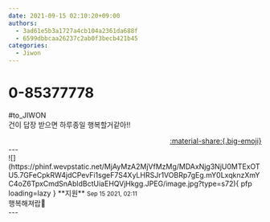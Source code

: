 ```yaml
---
date: 2021-09-15 02:10:20+09:00
authors:
  - 3ad61e5b3a1727a4cb104a2361da688f
  - 6599dbbcaa26237c2ab0f3becb421b45
categories:
  - Jiwon
---
```


# 0-85377778

<div class="post-container" markdown="1">
<div class="content-container md-sidebar__scrollwrap" markdown="1">

\#to_JIWON<br>건이 답장 받으면 하루종일 행복할거같아!!

</div>
</div>

<div style="text-align: right;" markdown="1">
<a href="https://weverse.io/fromis9/fanpost/0-85377778" style="text-align: right;">:material-share:{.big-emoji}</a>
</div>
---

<div class="comments-container md-sidebar__scrollwrap" markdown="1">
<div class="comment" markdown="1">
<div class='id-container' markdown="1">
![](https://phinf.wevpstatic.net/MjAyMzA2MjVfMzMg/MDAxNjg3NjU0MTExOTU5.7GFeCpkRW4jdCPevFi1sgeF7S4XyLHRSJr1VOBRp7gEg.mY0LxqknzXmYC4oZ6TpxCmdSnAbldBctUiaEHQVjHkgg.JPEG/image.jpg?type=s72){ pfp loading=lazy }
**<span class="artist">지원</span>** <small>Sep 15 2021, 02:11</small><br>
</div>
<div class='comment-body' markdown="1">
행복해져랍💪
</div>
</div>
</div>
---
